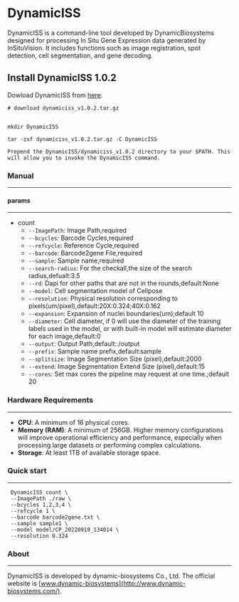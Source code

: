 # DynamicISS
DynamicISS is a command-line tool developed by DynamicBiosystems designed for processing In Situ Gene Expression data generated by InSituVision. It includes functions such as image registration, spot detection, cell segmentation, and gene decoding.


## Install DynamicISS 1.0.2
Dowload DynamicISS from [here](https://github.com/DynamicBiosystems/DynamicISS/releases/tag/dynamiciss-v1.0.2).

```shell
# download dynamiciss_v1.0.2.tar.gz


mkdir DynamicISS

tar -zxf dynamiciss_v1.0.2.tar.gz -C DynamicISS

Prepend the DynamicISS/dynamiciss_v1.0.2 directory to your $PATH. This will allow you to invoke the DynamicISS command.
```
### Manual

---

#### params

---
- count
  - `--ImagePath`: Image Path,required
  - `--bcycles`: Barcode Cycles,required
  - `--refcycle`: Reference Cycle,required
  - `--barcode`: Barcode2gene File,required
  - `--sample`: Sample name,required
  - `--search-radius`: For the checkall,the size of the search radius,defualt:3.5
  - `--rd`: Dapi for other paths that are not in the rounds,default:None
  - `--model`: Cell segmentation model of Cellpose
  - `--resolution`: Physical resolution corresponding to pixels(um/pixel),default:20X:0.324;40X:0.162
  - `--expansion`: Expansion of nuclei boundaries(um);default 10
  - `--diameter`: Cell diameter, if 0 will use the diameter of the training labels used in the model, 
                  or with built-in model will estimate diameter for each image,default:0
  - `--output`: Output Path,default:./output
  - `--prefix`: Sample name prefix,default:sample
  - `--splitsize`: Image Segmentation Size (pixel),default:2000
  - `--extend`: Image Segmentation Extend Size (pixel),default:15
  - `--cores`: Set max cores the pipeline may request at one time.;default 20



### Hardware Requirements  
---
- **CPU**: A minimum of 16 physical cores.
- **Memory (RAM)**: A minimum of 256GB. Higher memory configurations will improve operational efficiency and performance, especially when processing large datasets or performing complex calculations.  
- **Storage**: At least 1TB of available storage space.



### Quick start
---
```shell
 DynamicISS count \
 --ImagePath ./raw \
 --bcycles 1,2,3,4 \
 --refcycle 1 \
 --barcode barcode2gene.txt \
 --sample sample1 \
 --model model/CP_20220919_134014 \
 --resolution 0.324 
```

### About

---

DynamicISS is developed by dynamic-biosystems Co., Ltd. The official website is [www.dynamic-biosystems](http://www.dynamic-biosystems.com/).


